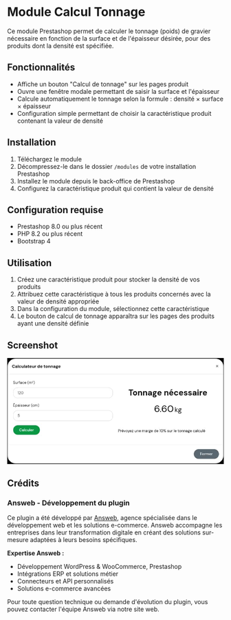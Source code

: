 # Module Calcul Tonnage

Ce module Prestashop permet de calculer le tonnage (poids) de gravier nécessaire en fonction de la surface et de l'épaisseur désirée, pour des produits dont la densité est spécifiée.

## Fonctionnalités

- Affiche un bouton "Calcul de tonnage" sur les pages produit
- Ouvre une fenêtre modale permettant de saisir la surface et l'épaisseur
- Calcule automatiquement le tonnage selon la formule : densité × surface × épaisseur
- Configuration simple permettant de choisir la caractéristique produit contenant la valeur de densité

## Installation

1. Téléchargez le module
2. Décompressez-le dans le dossier `/modules` de votre installation Prestashop
3. Installez le module depuis le back-office de Prestashop
4. Configurez la caractéristique produit qui contient la valeur de densité

## Configuration requise

- Prestashop 8.0 ou plus récent
- PHP 8.2 ou plus récent
- Bootstrap 4

## Utilisation

1. Créez une caractéristique produit pour stocker la densité de vos produits
2. Attribuez cette caractéristique à tous les produits concernés avec la valeur de densité appropriée
3. Dans la configuration du module, sélectionnez cette caractéristique
4. Le bouton de calcul de tonnage apparaîtra sur les pages des produits ayant une densité définie

## Screenshot

![screenshot](screenshot.jpg)

## Crédits

### Answeb - Développement du plugin

Ce plugin a été développé par [Answeb](https://www.answeb.net), agence spécialisée dans le développement web et les
solutions e-commerce. Answeb accompagne les entreprises dans leur transformation digitale en créant des solutions
sur-mesure adaptées à leurs besoins spécifiques.

**Expertise Answeb :**

- Développement WordPress & WooCommerce, Prestashop
- Intégrations ERP et solutions métier
- Connecteurs et API personnalisés
- Solutions e-commerce avancées

Pour toute question technique ou demande d'évolution du plugin, vous pouvez contacter l'équipe Answeb via notre
site web.

